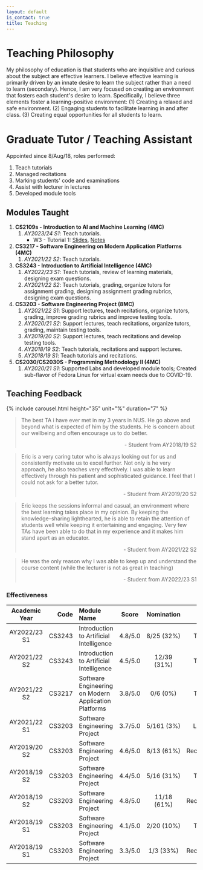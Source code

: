 ```yaml
---
layout: default
is_contact: true
title: Teaching
---
```


# Teaching Philosophy

My philosophy of education is that students who are inquisitive and curious about the subject are effective learners. I believe effective learning is primarily driven by an innate desire to learn the subject rather than a need to learn (secondary). Hence, I am very focused on creating an environment that fosters each student's desire to learn. Specifically, I believe three elements foster a learning-positive environment: (1) Creating a relaxed and safe environment. (2) Engaging students to facilitate learning in and after class. (3) Creating equal opportunities for all students to learn. 

# Graduate Tutor / Teaching Assistant

Appointed since 8/Aug/18, roles performed:

1. Teach tutorials
2. Managed recitations
3. Marking students' code and examinations
4. Assist with lecturer in lectures
4. Developed module tools

## Modules Taught

1. **CS2109s - Introduction to AI and Machine Learning (4MC)** 
    1. _AY2023/24 S1_: Teach tutorials.
        * W3 - Tutorial 1: [Slides](#slides), [Notes](#notes)
1. **CS3217 - Software Engineering on Modern Application Platforms (4MC)** 
    1. _AY2021/22 S2_: Teach tutorials.
1. **CS3243 - Introduction to Artificial Intelligence (4MC)** 
    1. _AY2022/23 S1_: Teach tutorials, review of learning materials, designing exam questions.
    1. _AY2021/22 S2_: Teach tutorials, grading, organize tutors for assignment grading, designing assignment grading rubrics, designing exam questions.
1. **CS3203 - Software Engineering Project (8MC)** 
    1. _AY2021/22 S1_: Support lectures, teach recitations, organize tutors, grading, improve grading rubrics and improve testing tools.
    1. _AY2020/21 S2_: Support lectures, teach recitations, organize tutors, grading, maintain testing tools.
    1. _AY2019/20 S2_: Support lectures, teach recitations and develop testing tools.
    1. _AY2018/19 S2_: Teach tutorials, recitations and support lectures.
    1. _AY2018/19 S1_: Teach tutorials and recitations.
1. **CS2030/CS2030S - Programming Methodology II (4MC)** 
    1. _AY2020/21 S1_: Supported Labs and developed module tools; Created sub-flavor of Fedora Linux for virtual exam needs due to COVID-19.

## Teaching Feedback

{% include carousel.html height="35" unit="%" duration="7" %}

> The best TA i have ever met in my 3 years in NUS. He go above and beyond what is expected of him by the students. He is concern about our wellbeing and often encourage us to do better. 
> <p style="text-align: right">- Student from AY2018/19 S2</p>

> Eric is a very caring tutor who is always looking out for us and consistently motivate us to excel further. Not only is he very approach, he also teaches very effectively. I was able to learn effectively through his patient and sophisticated guidance. I feel that I could not ask for a better tutor.
> <p style="text-align: right">- Student from AY2019/20 S2</p>

> Eric keeps the sessions informal and casual, an environment where the best learning takes place in my opinion. By keeping the
knowledge–sharing lighthearted, he is able to retain the attention of students well while keeping it entertaining and engaging. Very
few TAs have been able to do that in my experience and it makes him stand apart as an educator.
> <p style="text-align: right">- Student from AY2021/22 S2</p>

> He was the only reason why I was able to keep up and understand the course content (while the lecturer is not as great in
teaching)
> <p style="text-align: right">- Student from AY2022/23 S1</p>

### Effectiveness

Academic Year | Code | Module Name | Score | Nomination | Type
:-:|-:|:-|:-:|:-:|-:
AY2022/23 S1 | CS3243 | Introduction to Artificial Intelligence | 4.8/5.0 | 8/25 (32%) | Tutorial
AY2021/22 S2 | CS3243 | Introduction to Artificial Intelligence | 4.5/5.0 | 12/39 (31%) | Tutorial
AY2021/22 S2 | CS3217 | Software Engineering on Modern Application Platforms | 3.8/5.0 | 0/6 (0%) | Tutorial
AY2021/22 S1 | CS3203 | Software Engineering Project | 3.7/5.0 | 5/161 (3%) | Lecture
AY2019/20 S2 | CS3203 | Software Engineering Project | 4.6/5.0 | 8/13 (61%) |  Recitation
AY2018/19 S2 | CS3203 | Software Engineering Project | 4.4/5.0 | 5/16 (31%) | Tutorial
AY2018/19 S2 | CS3203 | Software Engineering Project | 4.8/5.0 | 11/18 (61%) | Recitation
AY2018/19 S1 | CS3203 | Software Engineering Project | 4.1/5.0 | 2/20 (10%) | Tutorial
AY2018/19 S1 | CS3203 | Software Engineering Project | 3.3/5.0 | 1/3 (33%) | Recitation

<!-- 
        * [W3 - Tutorial 1 Slides](/teaching/AY2122S2/CS3243/T01_Tutorial_Slides.pdf)
        * [W4 - Tutorial 2 Slides](/teaching/AY2122S2/CS3243/T02_Tutorial_Slides.pdf)
        * [W5 - Tutorial 3 Slides](/teaching/AY2122S2/CS3243/T03_Tutorial_Slides.pdf)
        * [W6 - Tutorial 4 Slides](/teaching/AY2122S2/CS3243/T04_Tutorial_Slides.pdf)
        * [W7 - Tutorial 5 Slides](/teaching/AY2122S2/CS3243/T05_Tutorial_Slides.pdf)
        * [W8 - Midterm Solutions Slides](/teaching/AY2122S2/CS3243/Midterm_Tutorial_Slides.pdf)
        * [W9 - Tutorial 6 Slides](/teaching/AY2122S2/CS3243/T06_Tutorial_Slides.pdf)
        * [W10 - Tutorial 7 Slides](/teaching/AY2122S2/CS3243/T07_Tutorial_Slides.pdf)
        * [W11 - Tutorial 8 Slides](/teaching/AY2122S2/CS3243/T08_Tutorial_Slides.pdf)
        * [W12 - Tutorial 9 Slides](/teaching/AY2122S2/CS3243/T09_Tutorial_Slides.pdf)
        * W13 - Revision Tutorial:
            * [Slides](/teaching/AY2122S2/CS3243/Revision_Tutorial_Slides.pdf)
            * [Recording](https://youtu.be/LRUJ_4WdmLc)
-->

<!-- 
    * [Tutorial 1 Slides](/teaching/AY2122S2/CS3217/T01_Tutorial_Slides.pdf)
    * [Tutorial 2 Slides](/teaching/AY2122S2/CS3217/T02_Tutorial_Slides.pdf)
    * Tutorial 3 has no slides.
    * [Tutorial 4 Slides](/teaching/AY2122S2/CS3217/T04_Tutorial_Slides.pdf)
    * [Tutorial 5 Slides](/teaching/AY2122S2/CS3217/T05_Tutorial_Slides.pdf) -->


<!-- 
* W4 - Tutorial 2: [Slides](/teaching/AY2223S1/CS3243/T02_Tutorial_Slides.pdf), [Notes](/teaching/AY2223S1/CS3243/T02_Tutorial.pdf)
* W5 - Tutorial 3: [Slides](/teaching/AY2223S1/CS3243/T03_Tutorial_Slides.pdf), [Notes](/teaching/AY2223S1/CS3243/T03_Tutorial.pdf)
* W6 - Tutorial 4: [Slides](/teaching/AY2223S1/CS3243/T04_Tutorial_Slides.pdf), [Notes](/teaching/AY2223S1/CS3243/T04_Tutorial.pdf)
* W7 - Tutorial 5: [Slides](/teaching/AY2223S1/CS3243/T05_Tutorial_Slides.pdf), [Notes](/teaching/AY2223S1/CS3243/T05_Tutorial.pdf)
* W8 - Tutorial 6: [Slides](/teaching/AY2223S1/CS3243/T06_Tutorial_Slides.pdf), [Notes](/teaching/AY2223S1/CS3243/T06_Tutorial.pdf)
* W9 - Midterms: [Slides](/teaching/AY2223S1/CS3243/Midterm_Tutorial_Slides.pdf), [Notes](/teaching/AY2223S1/CS3243/Midterm_Tutorial.pdf)
* W10 - Tutorial 7: [Slides](/teaching/AY2223S1/CS3243/T07_Tutorial_Slides.pdf), [Notes](/teaching/AY2223S1/CS3243/T07_Tutorial.pdf)
* W11 - Tutorial 8: [Slides](/teaching/AY2223S1/CS3243/T08_Tutorial_Slides.pdf), [Notes](/teaching/AY2223S1/CS3243/T08_Tutorial.pdf)
* W12 - Tutorial 9: [Slides](/teaching/AY2223S1/CS3243/T09_Tutorial_Slides.pdf), [Notes](/teaching/AY2223S1/CS3243/T09_Tutorial.pdf)
* W13 - Tutorial 10: [Slides](/teaching/AY2223S1/CS3243/Revision_Tutorial_Slides.pdf), [Notes](/teaching/AY2223S1/CS3243/Revision_Tutorial.pdf) -->